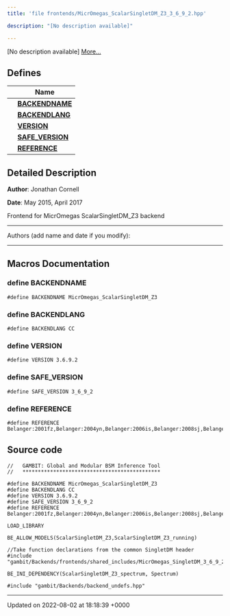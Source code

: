 ```yaml
---
title: 'file frontends/MicrOmegas_ScalarSingletDM_Z3_3_6_9_2.hpp'

description: "[No description available]"

---
```







[No description available] [More...](#detailed-description)

## Defines

|                | Name           |
| -------------- | -------------- |
|  | **[BACKENDNAME](/documentation/code/colliderbit_development/files/micromegas__scalarsingletdm__z3__3__6__9__2_8hpp/#define-backendname)**  |
|  | **[BACKENDLANG](/documentation/code/colliderbit_development/files/micromegas__scalarsingletdm__z3__3__6__9__2_8hpp/#define-backendlang)**  |
|  | **[VERSION](/documentation/code/colliderbit_development/files/micromegas__scalarsingletdm__z3__3__6__9__2_8hpp/#define-version)**  |
|  | **[SAFE_VERSION](/documentation/code/colliderbit_development/files/micromegas__scalarsingletdm__z3__3__6__9__2_8hpp/#define-safe-version)**  |
|  | **[REFERENCE](/documentation/code/colliderbit_development/files/micromegas__scalarsingletdm__z3__3__6__9__2_8hpp/#define-reference)**  |

## Detailed Description


**Author**: Jonathan Cornell 

**Date**: May 2015, April 2017

Frontend for MicrOmegas ScalarSingletDM_Z3 backend



------------------

Authors (add name and date if you modify):



------------------




## Macros Documentation

### define BACKENDNAME

```
#define BACKENDNAME MicrOmegas_ScalarSingletDM_Z3
```


### define BACKENDLANG

```
#define BACKENDLANG CC
```


### define VERSION

```
#define VERSION 3.6.9.2
```


### define SAFE_VERSION

```
#define SAFE_VERSION 3_6_9_2
```


### define REFERENCE

```
#define REFERENCE Belanger:2001fz,Belanger:2004yn,Belanger:2006is,Belanger:2008sj,Belanger:2010gh,Belanger:2013oya,Belanger:2014vza
```


## Source code

```
//   GAMBIT: Global and Modular BSM Inference Tool
//   *********************************************

#define BACKENDNAME MicrOmegas_ScalarSingletDM_Z3
#define BACKENDLANG CC
#define VERSION 3.6.9.2
#define SAFE_VERSION 3_6_9_2
#define REFERENCE Belanger:2001fz,Belanger:2004yn,Belanger:2006is,Belanger:2008sj,Belanger:2010gh,Belanger:2013oya,Belanger:2014vza

LOAD_LIBRARY

BE_ALLOW_MODELS(ScalarSingletDM_Z3,ScalarSingletDM_Z3_running)

//Take function declarations from the common SingletDM header
#include "gambit/Backends/frontends/shared_includes/MicrOmegas_SingletDM_3_6_9_2.hpp"

BE_INI_DEPENDENCY(ScalarSingletDM_Z3_spectrum, Spectrum)

#include "gambit/Backends/backend_undefs.hpp"
```


-------------------------------

Updated on 2022-08-02 at 18:18:39 +0000
